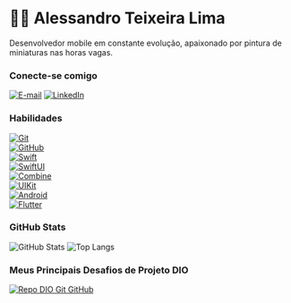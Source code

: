 # 👋🏻 Alessandro Teixeira Lima

Desenvolvedor mobile em constante evolução, apaixonado por pintura de miniaturas nas horas vagas.

### Conecte-se comigo

[![E-mail](https://img.shields.io/badge/-Email-000?style=for-the-badge&logo=microsoft-outlook&logoColor=E94D5F)](mailto:aletlima@gmail.com)
[![LinkedIn](https://img.shields.io/badge/-LinkedIn-000?style=for-the-badge&logo=linkedin&logoColor=30A3DC)](https://www.linkedin.com/in/alessandro-teixeira-lima-11ba2421/)

### Habilidades

[![Git](https://img.shields.io/badge/Git-000?style=for-the-badge&logo=git&logoColor=E94D5F)](https://git-scm.com/doc)  
[![GitHub](https://img.shields.io/badge/GitHub-000?style=for-the-badge&logo=github&logoColor=30A3DC)](https://docs.github.com/)  
[![Swift](https://img.shields.io/badge/Swift-000?style=for-the-badge&logo=swift&logoColor=FA7343)](https://developer.apple.com/swift/)  
[![SwiftUI](https://img.shields.io/badge/SwiftUI-000?style=for-the-badge&logo=swift&logoColor=FA7343)](https://developer.apple.com/xcode/swiftui/)  
[![Combine](https://img.shields.io/badge/Combine-000?style=for-the-badge&logo=swift&logoColor=FA7343)](https://developer.apple.com/documentation/combine)  
[![UIKit](https://img.shields.io/badge/UIKit-000?style=for-the-badge&logo=swift&logoColor=FA7343)](https://developer.apple.com/documentation/uikit)  
[![Android](https://img.shields.io/badge/Android-000?style=for-the-badge&logo=android&logoColor=3DDC84)](https://developer.android.com/)  
[![Flutter](https://img.shields.io/badge/Flutter-000?style=for-the-badge&logo=flutter&logoColor=02569B)](https://flutter.dev/)  

### GitHub Stats

![GitHub Stats](https://github-readme-stats.vercel.app/api?username=AlessandroLima&theme=transparent&bg_color=000&border_color=30A3DC&show_icons=true&icon_color=30A3DC&title_color=E94D5F&text_color=FFF)
![Top Langs](https://github-readme-stats-git-masterrstaa-rickstaa.vercel.app/api/top-langs/?username=AlessandroLima&layout=compact&bg_color=000&border_color=30A3DC&title_color=E94D5F&text_color=FFF)

### Meus Principais Desafios de Projeto DIO

[![Repo DIO Git GitHub](https://github-readme-stats.vercel.app/api/pin/?username=elidianaandrade&repo=dio-lab-open-source&bg_color=000&border_color=30A3DC&show_icons=true&icon_color=30A3DC&title_color=E94D5F&text_color=FFF)](https://github.com/elidianaandrade/dio-lab-open-source)
